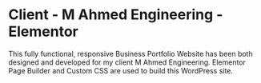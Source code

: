 # Client - M Ahmed Engineering - Elementor
This fully functional, responsive Business Portfolio Website has been both designed and developed for my client M Ahmed Engineering. Elementor Page Builder and Custom CSS are used to build this WordPress site.
